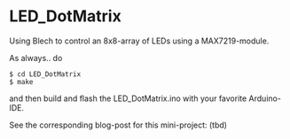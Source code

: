 # LED_DotMatrix
Using Blech to control an 8x8-array of LEDs using a MAX7219-module.

As always.. do

```
$ cd LED_DotMatrix
$ make
```

and then build and flash the LED_DotMatrix.ino with your favorite Arduino-IDE.

See the corresponding blog-post for this mini-project: (tbd)
